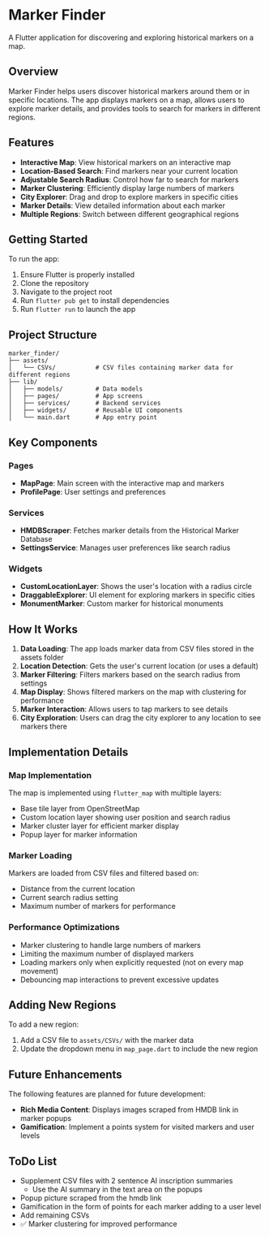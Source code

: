 # Marker Finder

A Flutter application for discovering and exploring historical markers on a map.

## Overview

Marker Finder helps users discover historical markers around them or in specific locations. The app displays markers on a map, allows users to explore marker details, and provides tools to search for markers in different regions.

## Features

- **Interactive Map**: View historical markers on an interactive map
- **Location-Based Search**: Find markers near your current location
- **Adjustable Search Radius**: Control how far to search for markers
- **Marker Clustering**: Efficiently display large numbers of markers
- **City Explorer**: Drag and drop to explore markers in specific cities
- **Marker Details**: View detailed information about each marker
- **Multiple Regions**: Switch between different geographical regions

## Getting Started

To run the app:

1. Ensure Flutter is properly installed
2. Clone the repository
3. Navigate to the project root
4. Run `flutter pub get` to install dependencies
5. Run `flutter run` to launch the app

## Project Structure

```
marker_finder/
├── assets/
│   └── CSVs/           # CSV files containing marker data for different regions
├── lib/
│   ├── models/         # Data models
│   ├── pages/          # App screens
│   ├── services/       # Backend services
│   ├── widgets/        # Reusable UI components
│   └── main.dart       # App entry point
```

## Key Components

### Pages

- **MapPage**: Main screen with the interactive map and markers
- **ProfilePage**: User settings and preferences

### Services

- **HMDBScraper**: Fetches marker details from the Historical Marker Database
- **SettingsService**: Manages user preferences like search radius

### Widgets

- **CustomLocationLayer**: Shows the user's location with a radius circle
- **DraggableExplorer**: UI element for exploring markers in specific cities
- **MonumentMarker**: Custom marker for historical monuments

## How It Works

1. **Data Loading**: The app loads marker data from CSV files stored in the assets folder
2. **Location Detection**: Gets the user's current location (or uses a default)
3. **Marker Filtering**: Filters markers based on the search radius from settings
4. **Map Display**: Shows filtered markers on the map with clustering for performance
5. **Marker Interaction**: Allows users to tap markers to see details
6. **City Exploration**: Users can drag the city explorer to any location to see markers there

## Implementation Details

### Map Implementation

The map is implemented using `flutter_map` with multiple layers:
- Base tile layer from OpenStreetMap
- Custom location layer showing user position and search radius
- Marker cluster layer for efficient marker display
- Popup layer for marker information

### Marker Loading

Markers are loaded from CSV files and filtered based on:
- Distance from the current location
- Current search radius setting
- Maximum number of markers for performance

### Performance Optimizations

- Marker clustering to handle large numbers of markers
- Limiting the maximum number of displayed markers
- Loading markers only when explicitly requested (not on every map movement)
- Debouncing map interactions to prevent excessive updates

## Adding New Regions

To add a new region:
1. Add a CSV file to `assets/CSVs/` with the marker data
2. Update the dropdown menu in `map_page.dart` to include the new region

## Future Enhancements

The following features are planned for future development:

- **Rich Media Content**: Displays images scraped from HMDB link in marker popups
- **Gamification**: Implement a points system for visited markers and user levels



## ToDo List

- Supplement CSV files with 2 sentence AI inscription summaries
    - Use the AI summary in the text area on the popups
- Popup picture scraped from the hmdb link
- Gamification in the form of points for each marker adding to a user level
- Add remaining CSVs
- ✅ Marker clustering for improved performance
